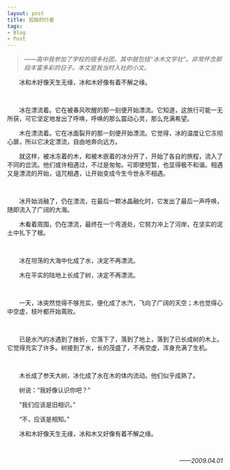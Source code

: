 ```yaml
---
layout: post
title: 孤独的行者
tags:
- Blog
- Post
---
```


> *——高中我参加了学校的很多社团，其中就包括“冰木文学社”。非常怀念那段丰富多彩的日子。本文是我当时入社的小文。*

<p style="text-indent:2em;">
冰和木好像天生无缘，冰和木好像有着不解之缘。
</p>
<br />
<p style="text-indent:2em;">
冰在漂流着。它在被春风吹醒的那一刻便开始漂流。它知道，这旅行可能一无所获，可它坚定地发出了呼唤，呼唤的那么震动心灵，那么充满希望。
</p>
<p style="text-indent:2em;">
木在漂流着。它在冰面裂开的那一刻便开始漂流。它觉得，冰的温度让它冻彻心扉，所以它决定漂流，自由地奔向远方。
</p>
<p style="text-indent:2em;">
就这样，被冰冻着的木，和被木嵌着的冰分开了，开始了各自的旅程，流入了不同的岔流。他们或许相遇过，不过是匆匆。可即使短暂，也显得极不和谐。相遇又是漂流的开始，诅咒相遇，让开始变成今生今世永不相遇。
</p>
<br />
<p style="text-indent:2em;">
冰开始消融了，仍在漂流，在最后一颗冰晶融化时，它发出了最后一声呼唤，随即流入了广阔的大海。
</p>
<p style="text-indent:2em;">
木看着周围，仍在漂流，最终在一个弯道处，它努力冲上了河岸，在坚实的泥土中扎下了根。
</p>
<br />
<p style="text-indent:2em;">
冰在坦荡的大海中化成了水，决定不再漂流。
</p>
<p style="text-indent:2em;">
木在平实的陆地上长成了树，决定不再漂流。
</p>
<br />
<p style="text-indent:2em;">
一天，冰突然觉得不够充实，便化成了水汽，飞向了广阔的天空；木也觉得心中空虚，枝叶都开始蔫败。
</p>
<br />
<p style="text-indent:2em;">
已是水汽的冰遇到了挫折，它落下了，落到了地上，落到了已长成树的木上。它觉得充实了许多。树接到了水，长的茂盛了，不再空虚，浑身充满了生机。
</p>
<br />
<p style="text-indent:2em;">
木长成了参天大树，冰化成了水在木的体内流动。他们似乎成熟了。
</p>
<p style="text-indent:2em;">
树说：“我好像认识你吧？”
</p>
<p style="text-indent:2em;">
“我们应该是旧相识。”
</p>
<p style="text-indent:2em;">
“不，应该是相知。”
</p>
<p style="text-indent:2em;">
冰和木好像天生无缘，冰和木又好像有着不解之缘。
</p>
<br />
<p align="right">
<em>
——2009.04.01
</em>
</p>
